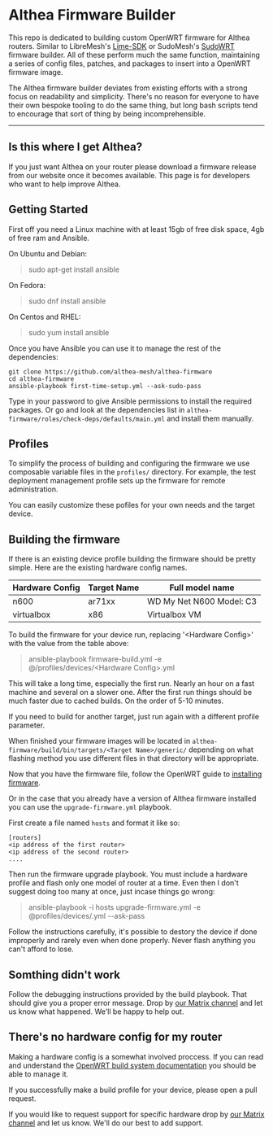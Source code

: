 Althea Firmware Builder
===================

This repo is dedicated to building custom OpenWRT firmware for Althea routers.
Similar to LibreMesh's [Lime-SDK](https://github.com/libremesh/lime-sdk) or
SudoMesh's [SudoWRT](https://github.com/sudomesh/sudowrt-firmware) firmware
builder. All of these perform much the same function, maintaining a series of
config files, patches, and packages to insert into a OpenWRT firmware image.

The Althea firmware builder deviates from existing efforts with a strong focus
on readability and simplicity. There's no reason for everyone to have their
own bespoke tooling to do the same thing, but long bash scripts tend to
encourage that sort of thing by being incomprehensible.

----------

Is this where I get Althea?
------------------------------------------

If you just want Althea on your router please download a firmware release from
our website once it becomes available. This page is for developers who want
to help improve Althea.

Getting Started
--------------------

First off you need a Linux machine with at least 15gb of free disk space,
4gb of free ram and Ansible.

On Ubuntu and Debian:
> sudo apt-get install ansible

On Fedora:
> sudo dnf install ansible

On Centos and RHEL:
> sudo yum install ansible

Once you have Ansible you can use it to manage the rest of the dependencies:
```
git clone https://github.com/althea-mesh/althea-firmware
cd althea-firmware
ansible-playbook first-time-setup.yml --ask-sudo-pass
```
Type in your password to give Ansible permissions to install the required
packages. Or go and look at the dependencies list in
`althea-firmware/roles/check-deps/defaults/main.yml` and install them manually.

Profiles
--------

To simplify the process of building and configuring the firmware we use
composable variable files in the `profiles/` directory. For example, the
test deployment management profile sets up the firmware for remote administration.

You can easily customize these pofiles for your own needs and the target device.

Building the firmware
-----------------------------

If there is an existing device profile building the firmware
should be pretty simple. Here are the existing hardware config names.

| Hardware Config | Target Name | Full model name          |
|-----------------|-------------|--------------------------|
|      n600       |    ar71xx   | WD My Net N600 Model: C3 |
|   virtualbox    |     x86     | Virtualbox VM            |

To build the firmware for your device run, replacing '\<Hardware Config\>' with
the value from the table above:
> ansible-playbook firmware-build.yml -e @/profiles/devices/\<Hardware Config\>.yml

This will take a long time, especially the first run. Nearly an hour on a fast
machine and several on a slower one. After the first run things should be much
faster due to cached builds. On the order of 5-10 minutes.

If you need to build for another target, just run again with a different profile
parameter.

When finished your firmware images will be located in
`althea-firmware/build/bin/targets/<Target Name>/generic/` depending on what
flashing method you use different files in that directory will be appropriate.

Now that you have the firmware file, follow the OpenWRT guide to
[installing firmware](https://wiki.openwrt.org/doc/howto/generic.flashing).

Or in the case that you already have a version of Althea firmware installed
you can use the `upgrade-firmware.yml` playbook.

First create a file named `hosts` and format it like so:
```
[routers]
<ip address of the first router>
<ip address of the second router>
....
```
Then run the firmware upgrade playbook. You must include a hardware profile and
flash only one model of router at a time. Even then I don't suggest doing too
many at once, just incase things go wrong:
> ansible-playbook -i hosts upgrade-firmware.yml -e @profiles/devices/<Hardware Config>.yml --ask-pass

Follow the instructions carefully, it's possible to destory the device if done
improperly and rarely even when done properly. Never flash anything you can't
afford to lose.

Somthing didn't work
---------------------

Follow the debugging instructions provided by the build playbook. That should
give you a proper error message. Drop by
[our Matrix channel](https://riot.im/app/#/room/#althea:matrix.org) and let us
know what happened. We'll be happy to help out.

There's no hardware config for my router
----------------------------------------

Making a hardware config is a somewhat involved proccess. If you can read and
understand the
[OpenWRT build system documentation](https://wiki.openwrt.org/doc/howto/build)
you should be able to manage it.

If you successfully make a build profile for your device, please open a pull
request.

If you would like to request support for specific hardware drop by
[our Matrix channel](https://riot.im/app/#/room/#althea:matrix.org) and let us
know. We'll do our best to add support.


